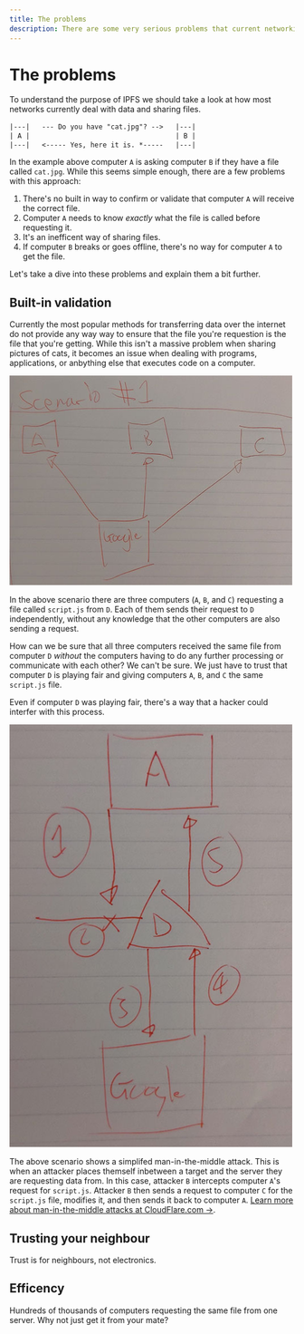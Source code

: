 ```yaml
---
title: The problems
description: There are some very serious problems that current networking and file sharing protocols have.
---
```


# The problems

To understand the purpose of IPFS we should take a look at how most networks currently deal with data and sharing files.

```text
|---|   --- Do you have "cat.jpg"? -->   |---|
| A |                                    | B |
|---|   <----- Yes, here it is. *-----   |---|
```

In the example above computer `A` is asking computer `B` if they have a file called `cat.jpg`. While this seems simple enough, there are a few problems with this approach:

1. There's no built in way to confirm or validate that computer `A` will receive the correct file.
2. Computer `A` needs to know _exactly_ what the file is called before requesting it.
3. It's an inefficent way of sharing files.
4. If computer `B` breaks or goes offline, there's no way for computer `A` to get the file.

Let's take a dive into these problems and explain them a bit further.

## Built-in validation

Currently the most popular methods for transferring data over the internet do not provide any way way to ensure that the file you're requestion is the file that you're getting. While this isn't a massive problem when sharing pictures of cats, it becomes an issue when dealing with programs, applications, or anbything else that executes code on a computer.

![Computers receiving content from a centralized server.](images/central-server.jpg)

In the above scenario there are three computers (`A`, `B`, and `C`) requesting a file called `script.js` from `D`. Each of them sends their request to `D` independently, without any knowledge that the other computers are also sending a request.

How can we be sure that all three computers received the same file from computer `D` _without_ the computers having to do any further processing or communicate with each other? We can't be sure. We just have to trust that computer `D` is playing fair and giving computers `A`, `B`, and `C` the same `script.js` file.

Even if computer `D` was playing fair, there's a way that a hacker could interfer with this process.

![A diagram showing a man-in-the-middle attack.](images/man-in-the-middle.jpg)

The above scenario shows a simplifed man-in-the-middle attack. This is when an attacker places themself inbetween a target and the server they are requesting data from. In this case, attacker `B` intercepts computer `A`'s request for `script.js`. Attacker `B` then sends a request to computer `C` for the `script.js` file, modifies it, and then sends it back to computer `A`. [Learn more about man-in-the-middle attacks at CloudFlare.com →](https://www.cloudflare.com/learning/security/threats/man-in-the-middle-attack/).

## Trusting your neighbour

Trust is for neighbours, not electronics.

## Efficency

Hundreds of thousands of computers requesting the same file from one server. Why not just get it from your mate?

